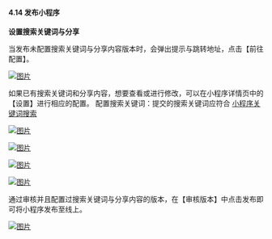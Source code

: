 #### 4.14 发布小程序

**设置搜索关键词与分享**

当发布未配置搜索关键词与分享内容版本时，会弹出提示与跳转地址，点击【前往配置】。

[![图片](https://qrss.gameseed.cn/shareyou/doc/pro/6feb8257-d0e5-4d27-a43d-ca0de967ecf9.057.png "图片")](https://qrss.gameseed.cn/shareyou/doc/pro/6feb8257-d0e5-4d27-a43d-ca0de967ecf9.057.png)

如果已有搜索关键词和分享内容，想要查看或进行修改，可以在小程序详情页中的【设置】进行相应的配置。 配置搜索关键词：提交的搜索关键词应符合 [小程序关键词搜索](https://developer.toutiao.com/docs/operations/spec.html#_2-%E5%B0%8F%E7%A8%8B%E5%BA%8F%E8%A7%84%E8%8C%83)

[![图片](https://qrss.gameseed.cn/shareyou/doc/pro/6feb8257-d0e5-4d27-a43d-ca0de967ecf9.058.png "图片")](https://qrss.gameseed.cn/shareyou/doc/pro/6feb8257-d0e5-4d27-a43d-ca0de967ecf9.058.png)

[![图片](https://qrss.gameseed.cn/shareyou/doc/pro/6feb8257-d0e5-4d27-a43d-ca0de967ecf9.059.png "图片")](https://qrss.gameseed.cn/shareyou/doc/pro/6feb8257-d0e5-4d27-a43d-ca0de967ecf9.059.png)

[![图片](https://qrss.gameseed.cn/shareyou/doc/pro/6feb8257-d0e5-4d27-a43d-ca0de967ecf9.060.png "图片")](https://qrss.gameseed.cn/shareyou/doc/pro/6feb8257-d0e5-4d27-a43d-ca0de967ecf9.060.png)

[![图片](https://qrss.gameseed.cn/shareyou/doc/pro/6feb8257-d0e5-4d27-a43d-ca0de967ecf9.061.png "图片")](https://qrss.gameseed.cn/shareyou/doc/pro/6feb8257-d0e5-4d27-a43d-ca0de967ecf9.061.png)

通过审核并且配置过搜索关键词与分享内容的版本，在【审核版本】中点击发布即可将小程序发布至线上。

[![图片](https://qrss.gameseed.cn/shareyou/doc/pro/6feb8257-d0e5-4d27-a43d-ca0de967ecf9.062.png "图片")](https://qrss.gameseed.cn/shareyou/doc/pro/6feb8257-d0e5-4d27-a43d-ca0de967ecf9.062.png)